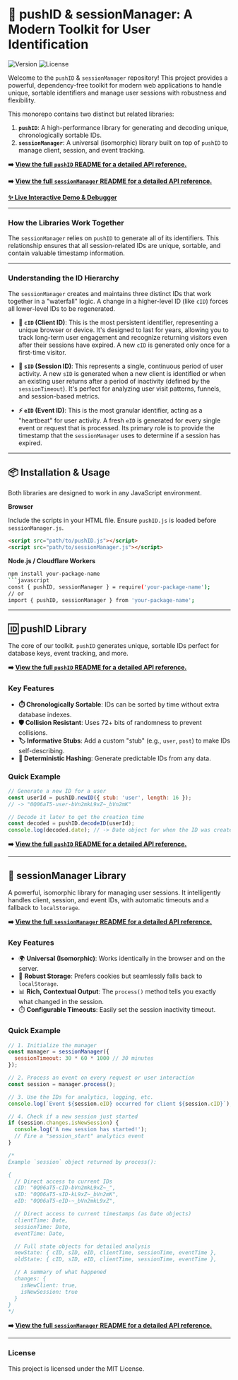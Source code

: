 # 🚀 pushID & sessionManager: A Modern Toolkit for User Identification

![Version](https://img.shields.io/badge/version-1.0.0-blue.svg)
![License](https://img.shields.io/badge/license-MIT-green.svg)

Welcome to the `pushID` & `sessionManager` repository! This project provides a powerful, dependency-free toolkit for
modern web applications to handle unique, sortable identifiers and manage user sessions with robustness and flexibility.

This monorepo contains two distinct but related libraries:

1. **`pushID`**: A high-performance library for generating and decoding unique, chronologically sortable IDs.
2. **`sessionManager`**: A universal (isomorphic) library built on top of `pushID` to manage client, session, and event
   tracking.

**➡️ [View the full `pushID` README for a detailed API reference.](/pushID/README.md)**

**➡️ [View the full `sessionManager` README for a detailed API reference.](sessionManager/README.md)**

**[✨ Live Interactive Demo & Debugger](https://your-demo-url-here.com)**

---

### How the Libraries Work Together

The `sessionManager` relies on `pushID` to generate all of its identifiers. This relationship ensures that all
session-related IDs are unique, sortable, and contain valuable timestamp information.


---

### Understanding the ID Hierarchy

The `sessionManager` creates and maintains three distinct IDs that work together in a "waterfall" logic. A change in a
higher-level ID (like `cID`) forces all lower-level IDs to be regenerated.

* **👤 `cID` (Client ID)**: This is the most persistent identifier, representing a unique browser or device. It's
  designed to last for years, allowing you to track long-term user engagement and recognize returning visitors even
  after their sessions have expired. A new `cID` is generated only once for a first-time visitor.

* **🔄 `sID` (Session ID)**: This represents a single, continuous period of user activity. A new `sID` is generated when
  a new client is identified or when an existing user returns after a period of inactivity (defined by
  the `sessionTimeout`). It's perfect for analyzing user visit patterns, funnels, and session-based metrics.

* **⚡ `eID` (Event ID)**: This is the most granular identifier, acting as a "heartbeat" for user activity. A fresh `eID`
  is generated for every single event or request that is processed. Its primary role is to provide the timestamp that
  the `sessionManager` uses to determine if a session has expired.

---

## 📦 Installation & Usage

Both libraries are designed to work in any JavaScript environment.

**Browser**

Include the scripts in your HTML file. Ensure `pushID.js` is loaded before `sessionManager.js`.

```html
<script src="path/to/pushID.js"></script>
<script src="path/to/sessionManager.js"></script>
```

**Node.js / Cloudflare Workers**

```bash
npm install your-package-name
```javascript
const { pushID, sessionManager } = require('your-package-name');
// or
import { pushID, sessionManager } from 'your-package-name';
```

---

## 🆔 pushID Library

The core of our toolkit. `pushID` generates unique, sortable IDs perfect for database keys, event tracking, and more.

**➡️ [View the full `pushID` README for a detailed API reference.](/pushID/README.md)**

### Key Features

* **⏱️ Chronologically Sortable**: IDs can be sorted by time without extra database indexes.
* **🛡️ Collision Resistant**: Uses 72+ bits of randomness to prevent collisions.
* **🏷️ Informative Stubs**: Add a custom "stub" (e.g., `user`, `post`) to make IDs self-describing.
* **🔗 Deterministic Hashing**: Generate predictable IDs from any data.

### Quick Example

```javascript
// Generate a new ID for a user
const userId = pushID.newID({ stub: 'user', length: 16 });
// -> "0Q06aT5-user-bVn2mkL9xZ~_bVn2mK"

// Decode it later to get the creation time
const decoded = pushID.decodeID(userId);
console.log(decoded.date); // -> Date object for when the ID was created
```

**➡️ [View the full `pushID` README for a detailed API reference.](/pushID/README.md)**

---

## 🔄 sessionManager Library

A powerful, isomorphic library for managing user sessions. It intelligently handles client, session, and event IDs, with
automatic timeouts and a fallback to `localStorage`.

**➡️ [View the full `sessionManager` README for a detailed API reference.](sessionManager/README.md)**


### Key Features

* 🌍 **Universal (Isomorphic)**: Works identically in the browser and on the server.
* 💾 **Robust Storage**: Prefers cookies but seamlessly falls back to `localStorage`.
* 📊 **Rich, Contextual Output**: The `process()` method tells you exactly what changed in the session.
* ⏱️ **Configurable Timeouts**: Easily set the session inactivity timeout.

### Quick Example

```javascript
// 1. Initialize the manager
const manager = sessionManager({
  sessionTimeout: 30 * 60 * 1000 // 30 minutes
});

// 2. Process an event on every request or user interaction
const session = manager.process();

// 3. Use the IDs for analytics, logging, etc.
console.log(`Event ${session.eID} occurred for client ${session.cID}`);

// 4. Check if a new session just started
if (session.changes.isNewSession) {
  console.log('A new session has started!');
  // Fire a "session_start" analytics event
}

/*
Example `session` object returned by process():

{
  // Direct access to current IDs
  cID: "0Q06aT5-cID-bVn2mkL9xZ~_",
  sID: "0Q06aT5-sID-kL9xZ~_bVn2mK",
  eID: "0Q06aT5-eID-~_bVn2mkL9xZ",

  // Direct access to current timestamps (as Date objects)
  clientTime: Date,
  sessionTime: Date,
  eventTime: Date,

  // Full state objects for detailed analysis
  newState: { cID, sID, eID, clientTime, sessionTime, eventTime },
  oldState: { cID, sID, eID, clientTime, sessionTime, eventTime },

  // A summary of what happened
  changes: {
    isNewClient: true,
    isNewSession: true
  }
}
*/
```

**➡️ [View the full `sessionManager` README for a detailed API reference.](sessionManager/README.md)**

---

### License

This project is licensed under the MIT License.

